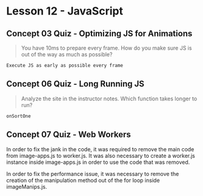 
# Lesson 12 - JavaScript

## Concept 03 Quiz - Optimizing JS for Animations

> You have 10ms to prepare every frame. How do you make sure JS is out of the way as much as possible?

`Execute JS as early as possible every frame`

## Concept 06 Quiz - Long Running JS

> Analyze the site in the instructor notes. Which function takes longer to run?

`onSortOne`

## Concept 07 Quiz - Web Workers

In order to fix the jank in the code, it was required to remove the main code from image-apps.js to worker.js. It was also necessary to create a worker.js instance inside image-apps.js in order to use the code that was removed.

In order to fix the performance issue, it was necessary to remove the creation of the manipulation method out of the for loop inside imageManips.js.